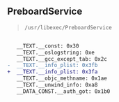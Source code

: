 ## PreboardService

> `/usr/libexec/PreboardService`

```diff

   __TEXT.__const: 0x30
   __TEXT.__oslogstring: 0xe
   __TEXT.__gcc_except_tab: 0x2c
-  __TEXT.__info_plist: 0x3fb
+  __TEXT.__info_plist: 0x3fa
   __TEXT.__objc_methname: 0x1ae
   __TEXT.__unwind_info: 0xa8
   __DATA_CONST.__auth_got: 0x1b0

```
